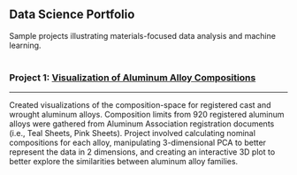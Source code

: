 ## Data Science Portfolio
Sample projects illustrating materials-focused data analysis and machine learning.
<br>
<br>
### Project 1: [Visualization of Aluminum Alloy Compositions](https://github.com/fletcherMSE/al_comp)
---
Created visualizations of the composition-space for registered cast and wrought aluminum alloys. Composition limits from 920 registered aluminum alloys were gathered from Aluminum Association registration documents (i.e., Teal Sheets, Pink Sheets). Project involved calculating nominal compositions for each alloy, manipulating 3-dimensional PCA to better represent the data in 2 dimensions, and creating an interactive 3D plot to better explore the similarities between aluminum alloy families.


